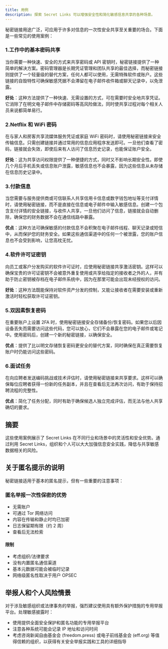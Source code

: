 ```yaml
---
title: 用例
description: 探索 Secret Links 可以增强安全性和简化敏感信息共享的各种场景。
---
```



秘密链接用途广泛，可应用于许多对信息的一次性安全共享至关重要的场合。下面是一些常见的使用案例：


### 1.工作中的基本密码共享

当你需要一种快速、安全的方式来共享密码或 API 密钥时，秘密链接提供了一种简单的解决方案。密码管理器是长期凭证管理和团队共享的最佳选择，而秘密链接则提供了一个轻量级的替代方案，任何人都可以使用，无需特殊软件或账户。这些链接的自毁特性可确保敏感凭据不会滞留在电子邮件收件箱或聊天记录中，以免泄露。

**好处**：这种方法提供了一种快速、无需设置的方式，可在需要时安全地共享凭证。它消除了在明文电子邮件中存储密码等高风险做法，同时使共享过程对每个相关人员来说都简单易行。

### 2.Netflix 和 WiFi 密码

在与家人和房客共享流媒体服务凭证或家庭 WiFi 密码时，请使用秘密链接来安全传输信息。只需创建链接并通过常用的信息应用程序发送即可。一旦他们查看了密码，链接就会失效，即使后来有人访问了信息历史记录，也能保证账户安全。

**好处**：这为共享访问权限提供了一种便捷的方式，同时又不影响长期安全性。即使几个月后手机丢失或信息账户泄露，敏感信息也不会暴露，因为这些信息从未存储在信息历史记录中。

### 3.付款信息

当您需要与服务提供商或可信联系人共享信用卡信息或数字钱包地址等支付详情时，请使用秘密链接，而不是直接在信息或电子邮件中输入敏感信息。创建一个包含支付详情的安全链接，与收件人共享，一旦他们访问了信息，链接就会自动删除，确保您的财务数据不会在通信线路中暴露。

**优点**：这种方法可确保敏感的付款信息不会积聚在电子邮件线程、聊天记录或短信中，从而保护您的财务安全。如果这些通信渠道中的任何一个被泄露，您的账户信息也不会受到影响，让您高枕无忧。

### 4.软件许可证密钥
向员工或客户分发购买的软件许可证时，应使用秘密链接共享激活密钥。这样可以确保宝贵的许可证密钥不会被意外重复使用或共享给指定的接收者之外的人，并有助于防止密钥被存档在电子邮件系统中，因为在那里可能会出现未经授权的访问。

**好处**：这种方法既能保持对软件资产分发的控制，又能让接收者在需要安装或重新激活时轻松获取许可证密钥。

### 5.双因素恢复密码
在重要账户上设置 2FA 时，使用秘密链接安全存储备份/恢复密码。如果您以后因设备丢失而需要访问这些代码，您可以放心，它们不会暴露在您的电子邮件或笔记中。使用密码后，创建一个新的秘密链接，以确保安全。

**优点**：提供了比以明文存储恢复密码更安全的替代方案，同时确保在真正需要恢复账户时仍能访问这些密码。

### 6.面试任务
在向应聘者发送编码挑战或技术评估时，请使用秘密链接来共享要求。这样可以确保每位应聘者获得一份新的任务副本，并且在查看后无法再次访问，有助于保持招聘流程的完整性。

**优点**：简化了任务分配，同时有助于确保候选人独立完成评估，而无法与他人共享确切的要求。


## 摘要

这些使用案例展示了 Secret Links 在不同行业和场景中的灵活性和安全优势。通过利用 Secret Links，组织和个人可以大大加强信息安全实践，降低与共享敏感数据相关的风险。

## 关于匿名提示的说明

秘密链接适用于基本的匿名提示，但有一些重要的注意事项：

### 匿名举报一次性保密的优势
- 无需账户
- 可通过 Tor 网络访问
- 内容在传输和静止时均已加密
- 日志保留期有限（约 2 周）
- 查看后无法检索

#### 限制
- 考虑组织/法律要求
- 没有内置匿名通信渠道
- 基本元数据可能会被临时记录
- 网络级匿名性取决于用户 OPSEC

## 举报人和个人风险情景

对于涉及敏感组织或法律事务的举报，强烈建议使用具有额外保护措施的专用举报平台。处理敏感披露时：

- 使用提供全面安全保护和匿名功能的专用举报平台
- 注意各种系统可能会记录 IP 地址和访问时间
- 考虑咨询新闻自由基金会 (freedom.press) 或电子前线基金会 (eff.org) 等值得信赖的组织，以获得有关安全举报实践和工具的详细指导
